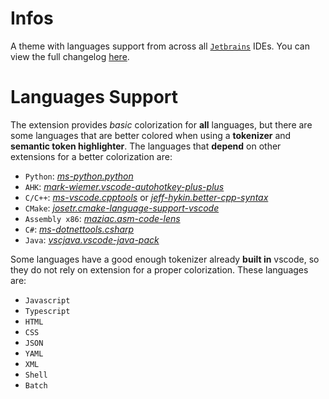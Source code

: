 # Infos

A theme with languages support from across all [`Jetbrains`](https://www.jetbrains.com) IDEs.
You can view the full changelog [here](./CHANGELOG.md).

# Languages Support

The extension provides *basic* colorization for **all** languages, but there are some languages that are better colored when using a **tokenizer** and **semantic token highlighter**. The languages that **depend** on other extensions for a better colorization are:

 - `Python`: [*ms-python.python*](https://marketplace.visualstudio.com/items?itemName=ms-python.python)
 - `AHK`: [*mark-wiemer.vscode-autohotkey-plus-plus*](https://marketplace.visualstudio.com/items?itemName=mark-wiemer.vscode-autohotkey-plus-plus)
 - `C/C++`: [*ms-vscode.cpptools*](https://marketplace.visualstudio.com/items?itemName=ms-vscode.cpptools) or [*jeff-hykin.better-cpp-syntax*](https://marketplace.visualstudio.com/items?itemName=jeff-hykin.better-cpp-syntax)
 - `CMake`: [*josetr.cmake-language-support-vscode*](https://marketplace.visualstudio.com/items?itemName=josetr.cmake-language-support-vscode)
 - `Assembly x86`: [*maziac.asm-code-lens*](https://marketplace.visualstudio.com/items?itemName=maziac.asm-code-lens)
 - `C#`: [*ms-dotnettools.csharp*](https://marketplace.visualstudio.com/items?itemName=ms-dotnettools.csharp)
 - `Java`: [*vscjava.vscode-java-pack*](https://marketplace.visualstudio.com/items/?itemName=vscjava.vscode-java-pack)

Some languages have a good enough tokenizer already **built in** vscode, so they do not rely on extension for a proper colorization. These languages are:

 - `Javascript`
 - `Typescript`
 - `HTML`
 - `CSS`
 - `JSON`
 - `YAML`
 - `XML`
 - `Shell`
 - `Batch`